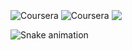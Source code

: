 
<div style="display: inline_block"><br>
	 <img align="center" alt="Coursera" src="https://img.shields.io/badge/Coursera-0056D2?style=for-the-badge&logo=Coursera&logoColor=white">
   <img align="center" alt="Coursera" src="https://img.shields.io/badge/Duolingo-58CC02?style=for-the-badge&logo=Duolingo&logoColor=white">
   <a href="https://www.linkedin.com/in/rafaella-ballerini-45875016a" target="_blank"><img align="center" src="https://img.shields.io/badge/-LinkedIn-%230077B5?style=for-the-badge&logo=linkedin&logoColor=white" target="_blank"></a> 
</div>

![Snake animation](https://github.com/IzaDarvel/IzaDarvel/blob/output/github-contribution-grid-snake.svg)
